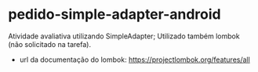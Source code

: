 # pedido-simple-adapter-android
Atividade avaliativa utilizando SimpleAdapter;
Utilizado também lombok (não solicitado na tarefa).
- url da documentação do lombok: https://projectlombok.org/features/all
